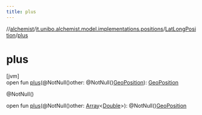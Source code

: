 ```yaml
---
title: plus
---
```

//[alchemist](../../../index.html)/[it.unibo.alchemist.model.implementations.positions](../index.html)/[LatLongPosition](index.html)/[plus](plus.html)



# plus



[jvm]\
open fun [plus](plus.html)(@NotNull()other: @NotNull()[GeoPosition](../../it.unibo.alchemist.model.interfaces/-geo-position/index.html)): [GeoPosition](../../it.unibo.alchemist.model.interfaces/-geo-position/index.html)





@NotNull()



open fun [plus](plus.html)(@NotNull()other: [Array](https://kotlinlang.org/api/latest/jvm/stdlib/kotlin/-array/index.html)<[Double](https://kotlinlang.org/api/latest/jvm/stdlib/kotlin/-double/index.html)>): @NotNull()[GeoPosition](../../it.unibo.alchemist.model.interfaces/-geo-position/index.html)




